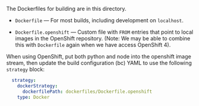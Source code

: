 The Dockerfiles for building are in this directory.

* `Dockerfile` — For most builds, including development on `localhost`.

* `Dockerfile.openshift` — Custom file with `FROM` entries that point
  to local images in the OpenShift repository.
  (Note: We may be able to combine this with `Dockerfile` again when we have access OpenShift 4).

When using OpenShift, put both python and node into the openshift image stream, then update the build configuration (bc) YAML to use the following `strategy` block:

```yaml
  strategy:
    dockerStrategy:
      dockerfilePath: dockerfiles/Dockerfile.openshift
    type: Docker
```

